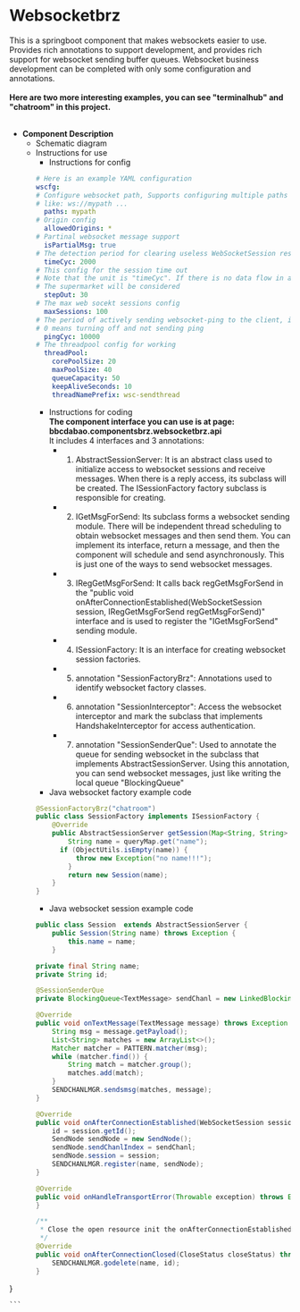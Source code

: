 # Websocketbrz
This is a springboot component that makes websockets easier to use. <br>
Provides rich annotations to support development, and provides rich support for websocket sending buffer queues. Websocket business development can be completed with only some configuration and annotations.<br><br>
__Here are two more interesting examples, you can see "terminalhub" and "chatroom" in this project.__<br><br>
- __Component Description__
  - Schematic diagram
  - Instructions for use
    - Instructions for config
    ```yml
    # Here is an example YAML configuration
    wscfg:
    # Configure websocket path, Supports configuring multiple paths "," intervals.
    # like: ws://mypath ...
      paths: mypath
    # Origin config
      allowedOrigins: *
    # Partinal websocket message support
      isPartialMsg: true
    # The detection period for clearing useless WebSocketSession responses, in milliseconds
      timeCyc: 2000
    # This config for the session time out
    # Note that the unit is "timeCyc". If there is no data flow in a certain period
    # The supermarket will be considered
      stepOut: 30
    # The max web socekt sessions config
      maxSessions: 100
    # The period of actively sending websocket-ping to the client, in milliseconds
    # 0 means turning off and not sending ping
      pingCyc: 10000
    # The threadpool config for working
      threadPool:
        corePoolSize: 20
        maxPoolSize: 40
        queueCapacity: 50
        keepAliveSeconds: 10
        threadNamePrefix: wsc-sendthread
    ```
    - Instructions for coding<br>
    __The component interface you can use is at page:__<br>
    **bbcdabao.componentsbrz.websocketbrz.api**<br>
    It includes 4 interfaces and 3 annotations:<br>
      - 1. AbstractSessionServer:
It is an abstract class used to initialize access to websocket sessions and receive messages. When there is a reply access, its subclass will be created. The ISessionFactory factory subclass is responsible for creating.
      - 2. IGetMsgForSend:
Its subclass forms a websocket sending module. There will be independent thread scheduling to obtain websocket messages and then send them. You can implement its interface, return a message, and then the component will schedule and send asynchronously. This is just one of the ways to send websocket messages.
      - 3. IRegGetMsgForSend:
It calls back regGetMsgForSend in the "public void onAfterConnectionEstablished(WebSocketSession session, IRegGetMsgForSend regGetMsgForSend)" interface and is used to register the "IGetMsgForSend" sending module.
      - 4. ISessionFactory:
It is an interface for creating websocket session factories.
      - 5. annotation "SessionFactoryBrz":
Annotations used to identify websocket factory classes.
      - 6. annotation "SessionInterceptor":
Access the websocket interceptor and mark the subclass that implements HandshakeInterceptor for access authentication.
      - 7. annotation "SessionSenderQue":
Used to annotate the queue for sending websocket in the subclass that implements AbstractSessionServer. Using this annotation, you can send websocket messages, just like writing the local queue "BlockingQueue"
    - Java websocket factory example code 
    ```java
    @SessionFactoryBrz("chatroom")
    public class SessionFactory implements ISessionFactory {
	    @Override
	    public AbstractSessionServer getSession(Map<String, String> queryMap) throws Exception {
		    String name = queryMap.get("name");
	  	  if (ObjectUtils.isEmpty(name)) {
  			  throw new Exception("no name!!!");
		    }
 		    return new Session(name);
	    }
    }
    ```
    - Java websocket session example code
    ```java
    public class Session  extends AbstractSessionServer {
    	public Session(String name) throws Exception {
    		this.name = name;
    	}

    private final String name;
    private String id;

    @SessionSenderQue
    private BlockingQueue<TextMessage> sendChanl = new LinkedBlockingQueue<>();

    @Override
    public void onTextMessage(TextMessage message) throws Exception {
    	String msg = message.getPayload();
    	List<String> matches = new ArrayList<>();
        Matcher matcher = PATTERN.matcher(msg);
        while (matcher.find()) {
            String match = matcher.group();
            matches.add(match);
        }
        SENDCHANLMGR.sendsmsg(matches, message);
    }

    @Override
    public void onAfterConnectionEstablished(WebSocketSession session, IRegGetMsgForSend regGetMsgForSend) throws Exception {
    	id = session.getId();
    	SendNode sendNode = new SendNode();
    	sendNode.sendChanlIndex = sendChanl;
    	sendNode.session = session;
    	SENDCHANLMGR.register(name, sendNode);
    }

    @Override
    public void onHandleTransportError(Throwable exception) throws Exception {
    }

    /**
     * Close the open resource init the onAfterConnectionEstablished function
     */
    @Override
    public void onAfterConnectionClosed(CloseStatus closeStatus) throws Exception {
    	SENDCHANLMGR.godelete(name, id);
    }
}

    ```
